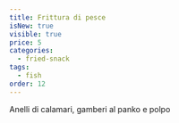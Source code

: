 ```yaml
---
title: Frittura di pesce
isNew: true
visible: true
price: 5
categories:
  - fried-snack
tags:
  - fish
order: 12
---
```


Anelli di calamari, gamberi al panko e polpo
